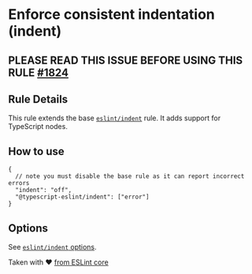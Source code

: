 # Enforce consistent indentation (indent)

## PLEASE READ THIS ISSUE BEFORE USING THIS RULE [#1824](https://github.com/typescript-eslint/typescript-eslint/issues/1824)

## Rule Details

This rule extends the base [`eslint/indent`](https://eslint.org/docs/rules/indent) rule. It adds support for TypeScript nodes.

## How to use

```
{
  // note you must disable the base rule as it can report incorrect errors
  "indent": "off",
  "@typescript-eslint/indent": ["error"]
}
```

## Options

See [`eslint/indent` options](https://eslint.org/docs/rules/indent#options).

Taken with ❤️ [from ESLint core](https://github.com/eslint/eslint/blob/master/docs/rules/indent.md)
